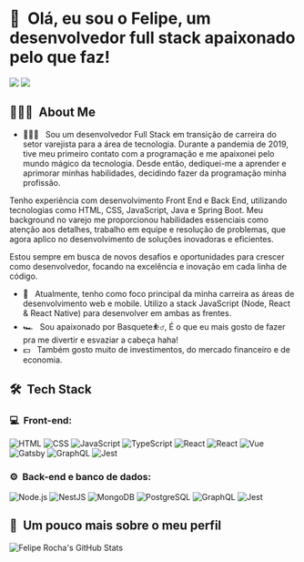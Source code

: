 <h1>👋 &nbsp;Olá, eu sou o Felipe, um desenvolvedor full stack apaixonado pelo que faz!</h1>
<p align="center">

<a href="https://www.linkedin.com/in/felipe-yorrison-830a45296/"><img src="https://img.shields.io/badge/-Felipe%20Yorrison%20-0077B5?style=flat-square&logo=Linkedin&logoColor=white"/></a>
<a href="mailto:felipeyorrison25@gmail.com"><img src="https://img.shields.io/badge/-felipeyorrison25@gmail.com-D14836?style=flat-square&logo=Gmail&logoColor=white"/></a>

</p>

<h2> 👨🏻‍💻 &nbsp;About Me </h2>

- 👨🏻‍💻 &nbsp; Sou um desenvolvedor Full Stack em transição de carreira do  setor varejista para a área de tecnologia. Durante a pandemia de 2019, tive meu primeiro contato com a programação e me apaixonei pelo mundo mágico da tecnologia. Desde então, dediquei-me a aprender e aprimorar minhas habilidades, decidindo fazer da programação minha profissão.

Tenho experiência com desenvolvimento Front End e Back End, utilizando tecnologias como HTML, CSS, JavaScript, Java e Spring Boot. Meu background no varejo me proporcionou habilidades essenciais como atenção aos detalhes, trabalho em equipe e resolução de problemas, que agora aplico no desenvolvimento de soluções inovadoras e eficientes.

Estou sempre em busca de novos desafios e oportunidades para crescer como desenvolvedor, focando na excelência e inovação em cada linha de código.
- 🚀 &nbsp; Atualmente, tenho como foco principal da minha carreira as áreas de desenvolvimento web e mobile. Utilizo a stack JavaScript (Node, React & React Native) para desenvolver em ambas as frentes.
- 🏎 &nbsp; Sou apaixonado por Basquete⛹️‍♂️, É o que eu mais gosto de fazer pra me divertir e esvaziar a cabeça haha!
- 💵 &nbsp; Também gosto muito de investimentos, do mercado financeiro e de economia.

<h2> 🛠 &nbsp;Tech Stack</h2>
<h3>💻 &nbsp;Front-end:</h3>

![HTML](https://img.shields.io/badge/-HTML-333333?style=flat&logo=HTML5)
![CSS](https://img.shields.io/badge/-CSS-333333?style=flat&logo=CSS3&logoColor=1572B6)
![JavaScript](https://img.shields.io/badge/-JavaScript-333333?style=flat&logo=javascript)
![TypeScript](https://img.shields.io/badge/-TypeScript-333333?style=flat&logo=typescript&logoColor=2D79C7)
![React](https://img.shields.io/badge/-React-333333?style=flat&logo=react)
![React](https://img.shields.io/badge/-React%20Native-333333?style=flat&logo=react)
![Vue](https://img.shields.io/badge/-Vue-333333?style=flat&logo=vue.js)
![Gatsby](https://img.shields.io/badge/-Gatsby-333333?style=flat&logo=gatsby)
![GraphQL](https://img.shields.io/badge/-GraphQL-333333?style=flat&logo=graphql&logoColor=E535AB)
![Jest](https://img.shields.io/badge/-Jest-333333?style=flat&logo=jest&logoColor=E535AB)

<h3>⚙️ &nbsp;Back-end e banco de dados:</h3>

![Node.js](https://img.shields.io/badge/-Node.js-333333?style=flat&logo=node.js)
![NestJS](https://img.shields.io/badge/-NestJS-333333?style=flat&logo=nestjs&logoColor=E535AB)
![MongoDB](https://img.shields.io/badge/-MongoDB-333333?style=flat&logo=mongodb)
![PostgreSQL](https://img.shields.io/badge/-PostgreSQL-333333?style=flat&logo=postgresql)
![GraphQL](https://img.shields.io/badge/-GraphQL-333333?style=flat&logo=graphql&logoColor=E535AB)
![Jest](https://img.shields.io/badge/-Jest-333333?style=flat&logo=jest&logoColor=E535AB)

<h2>🚀 &nbsp;Um pouco mais sobre o meu perfil</h2>

![Felipe Rocha's GitHub Stats](https://github-readme-stats.vercel.app/api?username=Yorrison&show_icons=true&theme=dracula)
